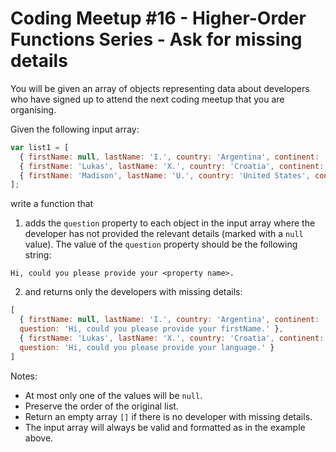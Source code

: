# Coding Meetup #16 - Higher-Order Functions Series - Ask for missing details

You will be given an array of objects representing data about developers who have signed up to attend the next coding meetup that you are organising.

Given the following input array:

```javascript
var list1 = [
  { firstName: null, lastName: 'I.', country: 'Argentina', continent: 'Americas', age: 35, language: 'Java' },
  { firstName: 'Lukas', lastName: 'X.', country: 'Croatia', continent: 'Europe', age: 35, language: null },
  { firstName: 'Madison', lastName: 'U.', country: 'United States', continent: 'Americas', age: 32, language: 'Ruby' } 
];
```

write a function that
1. adds the `question` property to each object in the input array where the developer has not provided the relevant details (marked with a `null` value). The value of the `question` property should be the following string:

`Hi, could you please provide your <property name>.`

2. and returns only the developers with missing details:

```javascript
[
  { firstName: null, lastName: 'I.', country: 'Argentina', continent: 'Americas', age: 35, language: 'Java', 
  question: 'Hi, could you please provide your firstName.' },
  { firstName: 'Lukas', lastName: 'X.', country: 'Croatia', continent: 'Europe', age: 35, language: null, 
  question: 'Hi, could you please provide your language.' }
]
```

Notes:
* At most only one of the values will be `null`.
* Preserve the order of the original list.
* Return an empty array `[]` if there is no developer with missing details.
* The input array will always be valid and formatted as in the example above. 
